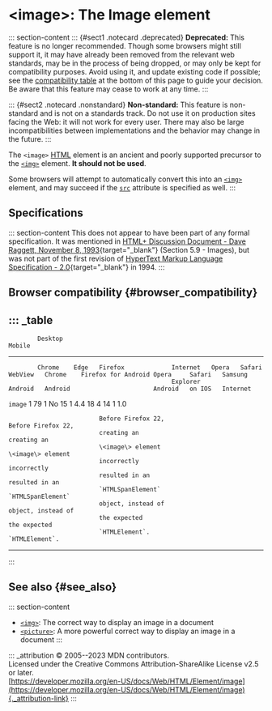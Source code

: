 

# \<image\>: The Image element



::: section-content
::: {#sect1 .notecard .deprecated}
**Deprecated:** This feature is no longer recommended. Though some
browsers might still support it, it may have already been removed from
the relevant web standards, may be in the process of being dropped, or
may only be kept for compatibility purposes. Avoid using it, and update
existing code if possible; see the [compatibility
table](#browser_compatibility) at the bottom of this page to guide your
decision. Be aware that this feature may cease to work at any time.
:::

::: {#sect2 .notecard .nonstandard}
**Non-standard:** This feature is non-standard and is not on a standards
track. Do not use it on production sites facing the Web: it will not
work for every user. There may also be large incompatibilities between
implementations and the behavior may change in the future.
:::

The `<image>` [HTML](../index) element is an ancient and poorly
supported precursor to the [`<img>`](img) element. **It should not be
used**.

Some browsers will attempt to automatically convert this into an
[`<img>`](img) element, and may succeed if the [`src`](img#src)
attribute is specified as well.
:::

## Specifications

::: section-content
This does not appear to have been part of any formal specification. It
was mentioned in [HTML+ Discussion Document - Dave Raggett, November 8,
1993](https://www.w3.org/MarkUp/HTMLPlus/htmlplus_21.html){target="_blank"}
(Section 5.9 - Images), but was not part of the first revision of
[HyperText Markup Language Specification -
2.0](https://datatracker.ietf.org/doc/html/draft-ietf-html-spec-00){target="_blank"}
in 1994.
:::

## Browser compatibility {#browser_compatibility}

::: _table
  ------------------------------------------------------------------------------------------------------------------------------------------------
            Desktop                                                          Mobile                                                     
  --------- --------- ------ ------------------- ---------- ------- -------- --------- --------- ------------------- --------- -------- ----------
            Chrome    Edge   Firefox             Internet   Opera   Safari   WebView   Chrome    Firefox for Android Opera     Safari   Samsung
                                                 Explorer                    Android   Android                       Android   on IOS   Internet

  `image`   1         79     1                   No         15      1        4.4       18        4                   14        1        1.0
                                                                                                                                        
                             Before Firefox 22,                                                  Before Firefox 22,                     
                             creating an                                                         creating an                            
                             \<image\> element                                                   \<image\> element                      
                             incorrectly                                                         incorrectly                            
                             resulted in an                                                      resulted in an                         
                             `HTMLSpanElement`                                                   `HTMLSpanElement`                      
                             object, instead of                                                  object, instead of                     
                             the expected                                                        the expected                           
                             `HTMLElement`.                                                      `HTMLElement`.                         
  ------------------------------------------------------------------------------------------------------------------------------------------------
:::

## See also {#see_also}

::: section-content
-   [`<img>`](img): The correct way to display an image in a document
-   [`<picture>`](picture): A more powerful correct way to display an
    image in a document
:::

::: _attribution
© 2005--2023 MDN contributors.\
Licensed under the Creative Commons Attribution-ShareAlike License v2.5
or later.\
[https://developer.mozilla.org/en-US/docs/Web/HTML/Element/image](https://developer.mozilla.org/en-US/docs/Web/HTML/Element/image){._attribution-link}
:::
